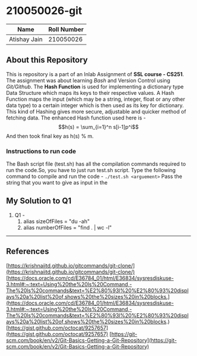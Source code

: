 # 210050026-git

| Name | Roll Number |
| ----------- | ----------- |
| Atishay Jain | 210050026 |

## About this Repository
This is repository is a part of an Inlab Assignment of **SSL course - CS251**. The assignment was about learning *Bash* and Version Control using *Git/Github*.
The **Hash Function** is used for implementing a dictionary type Data Structure which maps its keys to their respective values. A Hash Function maps the input (which may be a string, integer, float or any other data type) to a certain integer which is then used as its key for dictionary. This kind of Hashing gives more secure, adjustable and quicker method of fetching data.
The enhanced Hash function used here is -
$$h(s) = \sum_{i=1}^n s[i-1]p^i$$
And then took final key as h(s) % m.


### Instructions to run code
The Bash script file (test.sh) has all the compilation commands required to run the code.So, you have to just run test.sh script.
Type the following command to compile and run the code -
`./test.sh <arguement>`
Pass the string that you want to give as input in the <arguement>

## My Solution to Q1
1. Q1 -
    1. alias sizeOfFiles = "du -ah"
    2. alias numberOfFiles = "find . | wc -l"

---

## References
[https://krishnaiitd.github.io/gitcommands/git-clone/](https://krishnaiitd.github.io/gitcommands/git-clone/)
[https://docs.oracle.com/cd/E36784_01/html/E36834/sysresdiskuse-3.html#:~:text=Using%20the%20ls%20Command,-The%20ls%20commands&text=%E2%80%93l%20%E2%80%93%20displays%20a%20list%20of,shows%20the%20sizes%20in%20blocks.](https://docs.oracle.com/cd/E36784_01/html/E36834/sysresdiskuse-3.html#:~:text=Using%20the%20ls%20Command,-The%20ls%20commands&text=%E2%80%93l%20%E2%80%93%20displays%20a%20list%20of,shows%20the%20sizes%20in%20blocks.)
[https://gist.github.com/octocat/9257657](https://gist.github.com/octocat/9257657)
[https://git-scm.com/book/en/v2/Git-Basics-Getting-a-Git-Repository](https://git-scm.com/book/en/v2/Git-Basics-Getting-a-Git-Repository)


